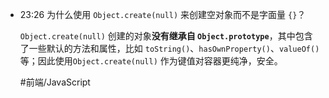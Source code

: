 
- 23:26 
	为什么使用 `Object.create(null)` 来创建空对象而不是字面量 `{}`？
	
	`Object.create(null)` 创建的对象**没有继承自 `Object.prototype`**，其中包含了一些默认的方法和属性，比如 `toString()`、`hasOwnProperty()`、`valueOf()` 等；因此使用`Object.create(null)` 作为键值对容器更纯净，安全。
	
	#前端/JavaScript